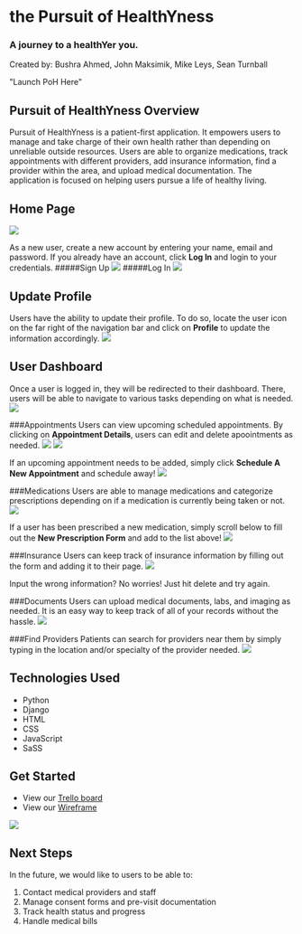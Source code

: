 # the Pursuit of HealthYness
### A journey to a healthYer you.
Created by: Bushra Ahmed, John Maksimik, Mike Leys, Sean Turnball

"Launch PoH Here"

## Pursuit of HealthYness Overview
Pursuit of HealthYness is a patient-first application. It empowers users to manage and take charge of their own health rather than depending on unreliable outside resources.
Users are able to organize medications, track appointments with different providers, add insurance information, find a provider within the area, and upload medical documentation. 
The application is focused on helping users pursue a life of healthy living. 

## Home Page 
<img src="https://imgur.com/fnu1Jz9.jpg">

As a new user, create a new account by entering your name, email and password. If you already have an account, click **Log In** and login to your credentials.
#####Sign Up
<img src="https://imgur.com/decsnSH.jpg">
#####Log In
<img src="https://imgur.com/wZjBeOf.jpg">

## Update Profile
Users have the ability to update their profile. To do so, locate the user icon on the far right of the navigation bar and click on **Profile** to update the information accordingly.
<img src="https://imgur.com/9LUSoqi.jpg">

## User Dashboard
Once a user is logged in, they will be redirected to their dashboard. There, users will be able to navigate to various tasks depending on what is needed. 
<img src="https://imgur.com/dmJvf8Q.jpg">

###Appointments
Users can view upcoming scheduled appointments. By clicking on **Appointment Details**, users can edit and delete apoointments as needed.
<img src="https://imgur.com/x90J5BZ.jpg">
<img src="https://imgur.com/XB0aij0.jpg">

If an upcoming appointment needs to be added, simply click **Schedule A New Appointment** and schedule away!
<img src="https://imgur.com/YZ70ZDq.jpg">

###Medications
Users are able to manage medications and categorize prescriptions depending on if a medication is currently being taken or not. 
<img src="https://imgur.com/eFPvhXw.jpg">

If a user has been prescribed a new medication, simply scroll below to fill out the **New Prescription Form** and add to the list above!
<img src="https://imgur.com/jh6ckGv.jpg">

###Insurance
Users can keep track of insurance information by filling out the form and adding it to their page. 
<img src="https://imgur.com/STNeKws.jpg">

Input the wrong information? No worries! Just hit delete and try again.

###Documents
Users can upload medical documents, labs, and imaging as needed. It is an easy way to keep track of all of your records without the hassle. 
<img src="https://imgur.com/KmgTrjK.jpg">

###Find Providers
Patients can search for providers near them by simply typing in the location and/or specialty of the provider needed. 
<img src="https://imgur.com/O9S0VtN.jpg">



## Technologies Used
- Python
- Django
- HTML
- CSS
- JavaScript
- SaSS

## Get Started
- View our [Trello board](https://trello.com/b/cEoeEYxi/scrum-board)
- View our [Wireframe](https://www.figma.com/file/bFrTicyZRb7EI9buUncp1w/Project-3?node-id=0%3A1&t=EsoFekZaQLuCadps-0)
<img src="https://imgur.com/aa0Sa11.jpg">

## Next Steps
In the future, we would like to users to be able to:
1. Contact medical providers and staff
2. Manage consent forms and pre-visit documentation
3. Track health status and progress
4. Handle medical bills
